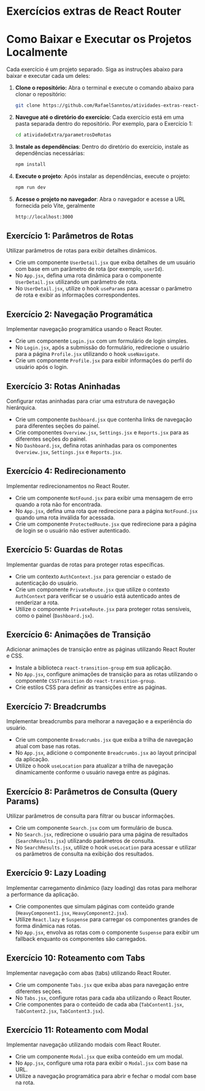 # Exercícios extras de React Router

# Como Baixar e Executar os Projetos Localmente

Cada exercício é um projeto separado. Siga as instruções abaixo para baixar e executar cada um deles:

1. **Clone o repositório:**
   Abra o terminal e execute o comando abaixo para clonar o repositório:
   ```bash
   git clone https://github.com/RafaelSanntos/atividades-extras-react-router.git
   ```

2. **Navegue até o diretório do exercício**: Cada exercício está em uma pasta separada dentro do repositório. Por exemplo, para o Exercício 1:

    ```bash
    cd atividadeExtra/parametrosDeRotas
    ```

3. **Instale as dependências**: Dentro do diretório do exercício, instale as dependências necessárias:
  
    ```bash
    npm install
    ```

4. **Execute o projeto**: Após instalar as dependências, execute o projeto:
  
    ```bash
    npm run dev
    ```

5. **Acesse o projeto no navegador**: Abra o navegador e acesse a URL fornecida pelo Vite, geralmente

    ```bash
    http://localhost:3000
    ```

## Exercício 1: Parâmetros de Rotas

Utilizar parâmetros de rotas para exibir detalhes dinâmicos.

- Crie um componente `UserDetail.jsx` que exiba detalhes de um usuário com base em um parâmetro de rota (por exemplo, `userId`).
- No `App.jsx`, defina uma rota dinâmica para o componente `UserDetail.jsx` utilizando um parâmetro de rota.
- No `UserDetail.jsx`, utilize o hook `useParams` para acessar o parâmetro de rota e exibir as informações correspondentes.

## Exercício 2: Navegação Programática

Implementar navegação programática usando o React Router.

- Crie um componente `Login.jsx` com um formulário de login simples.
- No `Login.jsx`, após a submissão do formulário, redirecione o usuário para a página `Profile.jsx` utilizando o hook `useNavigate`.
- Crie um componente `Profile.jsx` para exibir informações do perfil do usuário após o login.

## Exercício 3: Rotas Aninhadas

Configurar rotas aninhadas para criar uma estrutura de navegação hierárquica.

- Crie um componente `Dashboard.jsx` que contenha links de navegação para diferentes seções do painel.
- Crie componentes `Overview.jsx`, `Settings.jsx` e `Reports.jsx` para as diferentes seções do painel.
- No `Dashboard.jsx`, defina rotas aninhadas para os componentes `Overview.jsx`, `Settings.jsx` e `Reports.jsx`.

## Exercício 4: Redirecionamento

Implementar redirecionamentos no React Router.

- Crie um componente `NotFound.jsx` para exibir uma mensagem de erro quando a rota não for encontrada.
- No `App.jsx`, defina uma rota que redirecione para a página `NotFound.jsx` quando uma rota inválida for acessada.
- Crie um componente `ProtectedRoute.jsx` que redirecione para a página de login se o usuário não estiver autenticado.

## Exercício 5: Guardas de Rotas

Implementar guardas de rotas para proteger rotas específicas.

- Crie um contexto `AuthContext.jsx` para gerenciar o estado de autenticação do usuário.
- Crie um componente `PrivateRoute.jsx` que utilize o contexto `AuthContext` para verificar se o usuário está autenticado antes de renderizar a rota.
- Utilize o componente `PrivateRoute.jsx` para proteger rotas sensíveis, como o painel (`Dashboard.jsx`).

## Exercício 6: Animações de Transição

Adicionar animações de transição entre as páginas utilizando React Router e CSS.

- Instale a biblioteca `react-transition-group` em sua aplicação.
- No `App.jsx`, configure animações de transição para as rotas utilizando o componente `CSSTransition` do `react-transition-group`.
- Crie estilos CSS para definir as transições entre as páginas.

## Exercício 7: Breadcrumbs

Implementar breadcrumbs para melhorar a navegação e a experiência do usuário.

- Crie um componente `Breadcrumbs.jsx` que exiba a trilha de navegação atual com base nas rotas.
- No `App.jsx`, adicione o componente `Breadcrumbs.jsx` ao layout principal da aplicação.
- Utilize o hook `useLocation` para atualizar a trilha de navegação dinamicamente conforme o usuário navega entre as páginas.

## Exercício 8: Parâmetros de Consulta (Query Params)

Utilizar parâmetros de consulta para filtrar ou buscar informações.

- Crie um componente `Search.jsx` com um formulário de busca.
- No `Search.jsx`, redirecione o usuário para uma página de resultados (`SearchResults.jsx`) utilizando parâmetros de consulta.
- No `SearchResults.jsx`, utilize o hook `useLocation` para acessar e utilizar os parâmetros de consulta na exibição dos resultados.

## Exercício 9: Lazy Loading

Implementar carregamento dinâmico (lazy loading) das rotas para melhorar a performance da aplicação.

- Crie componentes que simulam páginas com conteúdo grande (`HeavyComponent1.jsx`, `HeavyComponent2.jsx`).
- Utilize `React.lazy` e `Suspense` para carregar os componentes grandes de forma dinâmica nas rotas.
- No `App.jsx`, envolva as rotas com o componente `Suspense` para exibir um fallback enquanto os componentes são carregados.

## Exercício 10: Roteamento com Tabs

Implementar navegação com abas (tabs) utilizando React Router.

- Crie um componente `Tabs.jsx` que exiba abas para navegação entre diferentes seções.
- No `Tabs.jsx`, configure rotas para cada aba utilizando o React Router.
- Crie componentes para o conteúdo de cada aba (`TabContent1.jsx`, `TabContent2.jsx`, `TabContent3.jsx`).

## Exercício 11: Roteamento com Modal

Implementar navegação utilizando modais com React Router.

- Crie um componente `Modal.jsx` que exiba conteúdo em um modal.
- No `App.jsx`, configure uma rota para exibir o `Modal.jsx` com base na URL.
- Utilize a navegação programática para abrir e fechar o modal com base na rota.

